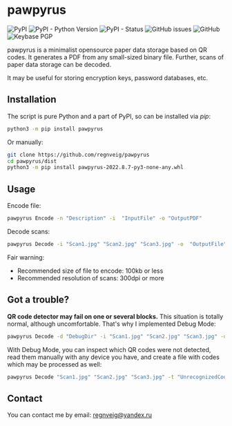 # pawpyrus

![PyPI](https://img.shields.io/pypi/v/pawpyrus?style=flat-square)
![PyPI - Python Version](https://img.shields.io/pypi/pyversions/pawpyrus?style=flat-square)
![PyPI - Status](https://img.shields.io/pypi/status/pawpyrus?style=flat-square)
![GitHub issues](https://img.shields.io/github/issues/regnveig/pawpyrus?style=flat-square)
![GitHub](https://img.shields.io/github/license/regnveig/pawpyrus?style=flat-square)
![Keybase PGP](https://img.shields.io/keybase/pgp/regnveig?style=flat-square)

pawpyrus is a minimalist opensource paper data storage based on QR codes.
It generates a PDF from any small-sized binary file.
Further, scans of paper data storage can be decoded.

It may be useful for storing encryption keys, password databases, etc.

## Installation

The script is pure Python and a part of PyPI, so can be installed via *pip*:

```bash
python3 -m pip install pawpyrus
```

Or manually:

```bash
git clone https://github.com/regnveig/pawpyrus
cd pawpyrus/dist
python3 -m pip install pawpyrus-2022.8.7-py3-none-any.whl
```

## Usage

Encode file:

```bash
pawpyrus Encode -n "Description" -i  "InputFile" -o "OutputPDF"
```

Decode scans:

```bash
pawpyrus Decode -i "Scan1.jpg" "Scan2.jpg" "Scan3.jpg" -o  "OutputFile"
```

Fair warning:

* Recommended size of file to encode: 100kb or less
* Recommended resolution of scans: 300dpi or more

## Got a trouble?

**QR code detector may fail on one or several blocks.**
This situation is totally normal, although uncomfortable.
That's why I implemented Debug Mode:

```bash
pawpyrus Decode -d "DebugDir" -i "Scan1.jpg" "Scan2.jpg" "Scan3.jpg" -o  "OutputFile"
```

With Debug Mode, you can inspect which QR codes were not detected, read them manually with any device you have, and create a file with codes which may be processed as well:

```bash
pawpyrus Decode "Scan1.jpg" "Scan2.jpg" "Scan3.jpg" -t "UnrecognizedCodes.txt" -o "OutputFile"
```

## Contact

You can contact me by email: [regnveig@yandex.ru](mailto:regnveig@yandex.ru)
